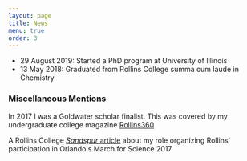 ```yaml
---
layout: page
title: News
menu: true
order: 3
---
```


* 29 August 2019: Started a PhD program at University of Illinois
* 13 May 2018: Graduated from Rollins College summa cum laude in Chemistry


### Miscellaneous Mentions
In 2017 I was a Goldwater scholar finalist. This was covered by my undergraduate college magazine [Rollins360](https://360.rollins.edu/academics-and-research/delucia-earns-goldwater-scholarship)

A Rollins College [*Sandspur* article](http://www.thesandspur.org/delucia-twins-organize-march-science/) about my role organizing Rollins' participation in Orlando's March for Science 2017
